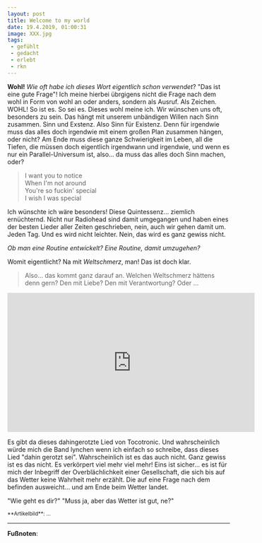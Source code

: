 ```yaml
---
layout: post
title: Welcome to my world
date: 19.4.2019, 01:00:31
image: XXX.jpg
tags:
 - gefühlt
 - gedacht
 - erlebt
 - rkn
---
```


**Wohl!** *Wie oft habe ich dieses Wort eigentlich schon verwendet*? "Das ist eine gute Frage"! Ich meine hierbei übrgigens nicht die Frage nach dem wohl in Form von wohl an oder anders, sondern als Ausruf. Als Zeichen. WOHL! So ist es. So sei es. Dieses wohl meine ich.
Wir wünschen uns oft, besonders zu sein. Das hängt mit unserem unbändigen Willen nach Sinn zusammen. Sinn und Exstenz. Also Sinn für Existenz. Denn für irgendwie muss das alles doch irgendwie mit einem großen Plan zusammen hängen, oder nicht? Am Ende muss diese ganze Schwierigkeit im Leben, all die Tiefen, die müssen doch eigentlich irgendwann und irgendwie, und wenn es nur ein Parallel-Universum ist, also… da muss das alles doch Sinn machen, oder?

> I want you to notice <br />
> When I'm not around <br />
> You're so fuckin' special <br />
> I wish I was special <br />

Ich wünschte ich wäre besonders! Diese Quintessenz… ziemlich ernüchternd. Nicht nur Radiohead sind damit umgegangen und haben eines der besten Lieder aller Zeiten geschrieben, nein, auch wir gehen damit um. Jeden Tag. Und es wird nicht leichter. Nein, das wird es ganz gewiss nicht.

*Ob man eine Routine entwickelt? Eine Routine, damit umzugehen?*

Womit eigentlicht? Na mit *Weltschmerz*, man! Das ist doch klar.

> Also… das kommt ganz darauf an. Welchen Weltschmerz hättens denn gern? Den mit Liebe? Den mit Verantwortung? Oder …

<div align"center">
  <iframe width="560" height="315" src="https://www.youtube.com/embed/lZiNtbgm9oM" frameborder="0" allow="accelerometer; autoplay; encrypted-media; gyroscope; picture-in-picture" allowfullscreen></iframe>
</div>

Es gibt da dieses dahingerotzte Lied von Tocotronic. Und wahrscheinlich würde mich die Band lynchen wenn ich einfach so schreibe, dass dieses Lied "dahin gerotzt sei". Wahrscheinlich ist es das auch nicht. Ganz gewiss ist es das nicht. Es verkörpert viel mehr viel mehr! Eins ist sicher… es ist für mich der Inbegriff der Overblächlichkeit einer Gesellschaft, die sich bis auf das Wetter keine Wahrheit mehr erzählt. Die auf eine Frage nach dem befinden ausweicht… und am Ende beim Wetter landet.

"Wie geht es dir?" "Muss ja, aber das Wetter ist gut, ne?"

<small>
**Artikelbild**: …
</small>

---

**Fußnoten**:

[^1]: …
